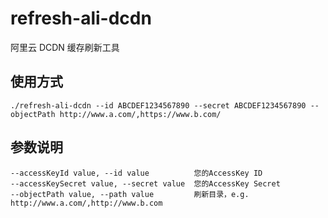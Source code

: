 refresh-ali-dcdn
===
阿里云 DCDN 缓存刷新工具

## 使用方式
```./refresh-ali-dcdn --id ABCDEF1234567890 --secret ABCDEF1234567890 --objectPath http://www.a.com/,https://www.b.com/```

## 参数说明
```
--accessKeyId value, --id value          您的AccessKey ID
--accessKeySecret value, --secret value  您的AccessKey Secret
--objectPath value, --path value         刷新目录，e.g. http://www.a.com/,http://www.b.com
```